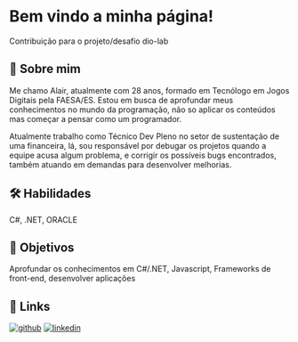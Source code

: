 # Bem vindo a minha página!

Contribuição para o projeto/desafio dio-lab

## 🙋 Sobre mim

Me chamo Alair, atualmente com 28 anos, formado em Tecnólogo em Jogos Digitais pela FAESA/ES. Estou em busca de aprofundar meus conhecimentos no mundo da programação, não so aplicar os conteúdos mas começar a pensar como um programador.

Atualmente trabalho como Técnico Dev Pleno no setor de sustentação de uma financeira, lá, sou responsável por debugar os projetos quando a equipe acusa algum problema, e corrigir os possíveis bugs encontrados, também atuando em demandas para desenvolver melhorias.

## 🛠 Habilidades
C#, .NET, ORACLE

## 🔧 Objetivos
Aprofundar os conhecimentos em C#/.NET, Javascript, Frameworks de front-end, desenvolver aplicações

## 🔗 Links
[![github](https://img.shields.io/badge/GitHub-100000?style=for-the-badge&logo=github&logoColor=white)](https://github.com/alair-pires)
[![linkedin](https://img.shields.io/badge/linkedin-0A66C2?style=for-the-badge&logo=linkedin&logoColor=white)](https://www.linkedin.com/in/alair-pires-66a99219a/)